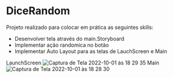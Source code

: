 # DiceRandom

Projeto realizado para colocar em prática as seguintes skills:
- Desenvolver tela através do main.Storyboard
- Implementar ação randomica no botão
- Implementar Auto Layout para as telas de LauchScreen e Main

LaunchScreen
![Captura de Tela 2022-10-01 às 18 29 35](https://user-images.githubusercontent.com/97136552/193429169-521040ec-054b-45df-9569-bbf6ed6c8454.png)
Main
![Captura de Tela 2022-10-01 às 18 28 30](https://user-images.githubusercontent.com/97136552/193429172-e326199b-e646-4103-9b13-55f08b4dd588.png)
